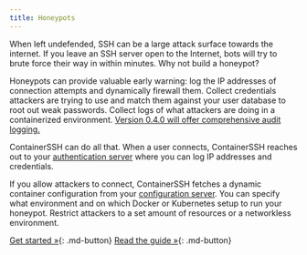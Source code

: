 ```yaml
---
title: Honeypots
---
```


When left undefended, SSH can be a large attack surface towards the internet. If you leave an SSH server open to the Internet, bots will try to brute force their way in within minutes. Why not build a honeypot?

Honeypots can provide valuable early warning: log the IP addresses of connection attempts and dynamically firewall them. Collect credentials attackers are trying to use and match them against your user database to root out weak passwords. Collect logs of what attackers are doing in a containerized environment. [Version 0.4.0 will offer comprehensive audit logging.](/reference/audit.md)

ContainerSSH can do all that. When a user connects, ContainerSSH reaches out to your [authentication server](../reference/auth.md) where you can log IP addresses and credentials.

If you allow attackers to connect, ContainerSSH fetches a dynamic container configuration from your [configuration server](../reference/configserver.md). You can specify what environment and on which Docker or Kubernetes setup to run your honeypot. Restrict attackers to a set amount of resources or a networkless environment.

[Get started »](../getting-started/index.md){: .md-button} [Read the guide »](../guides/honeypot.md){: .md-button}